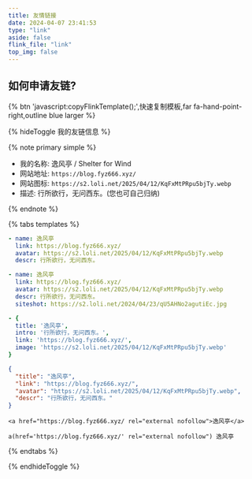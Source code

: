 ```yaml
---
title: 友情链接
date: 2024-04-07 23:41:53
type: "link"
aside: false
flink_file: "link"
top_img: false
---
```


<script>
function copyFlinkTemplate() {
    const text = `\`\`\`yaml
- name: #博客名称
  link: #博客地址
  avatar: #博客头像
  descr: #简单介绍一下～
  feed: #博客订阅链接
\`\`\``;
    navigator.clipboard.writeText(text).then(function() {
        Snackbar.show({
            text: '已复制模板！快去评论区留言吧～',
            pos: 'top-right',
            showAction: false
        });
    }, function(err) {
        Snackbar.show({
            text: '好像没复制成功，或许检查一下剪切板权限？',
            pos: 'top-right',
            showAction: false
        });
    });
    e.dispatchEvent(t);
}
</script>

## 如何申请友链?

{% btn 'javascript:copyFlinkTemplate();',快速复制模板,far fa-hand-point-right,outline blue larger %}

{% hideToggle 我的友链信息 %}

{% note primary simple %}

- 我的名称: 逸风亭 / Shelter for Wind
- 网站地址: `https://blog.fyz666.xyz/`
- 网站图标: `https://s2.loli.net/2025/04/12/KqFxMtPRpu5bjTy.webp`
- 描述: 行所欲行，无问西东。(您也可自己归纳)

{% endnote %}

{% tabs templates %}

<!-- tab Butterfly -->
```yaml
- name: 逸风亭
  link: https://blog.fyz666.xyz/
  avatar: https://s2.loli.net/2025/04/12/KqFxMtPRpu5bjTy.webp
  descr: 行所欲行，无问西东。
```
<!-- endtab -->

<!-- tab Candy -->
```yaml
- name: 逸风亭
  link: https://blog.fyz666.xyz/
  avatar: https://s2.loli.net/2025/04/12/KqFxMtPRpu5bjTy.webp
  descr: 行所欲行，无问西东。
  siteshot: https://s2.loli.net/2024/04/23/qU5AHNo2agutiEc.jpg
```
<!-- endtab -->

<!-- tab Fluid -->
```yaml
- {
  title: '逸风亭',
  intro: '行所欲行，无问西东。',
  link: 'https://blog.fyz666.xyz/',
  image: 'https://s2.loli.net/2025/04/12/KqFxMtPRpu5bjTy.webp'
}
```
<!-- endtab -->

<!-- tab JSON -->
```json
{
  "title": "逸风亭",
  "link": "https://blog.fyz666.xyz/",
  "avatar": "https://s2.loli.net/2025/04/12/KqFxMtPRpu5bjTy.webp",
  "descr": "行所欲行，无问西东。"
}
```
<!-- endtab -->

<!-- tab HTML -->
```markup
<a href="https://blog.fyz666.xyz/ rel="external nofollow">逸风亭</a>
```
<!-- endtab -->

<!-- tab Jade -->
```pug
a(href='https://blog.fyz666.xyz/' rel="external nofollow") 逸风亭
```
<!-- endtab -->

{% endtabs %}

{% endhideToggle %}
